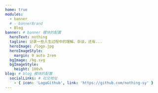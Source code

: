 ```yaml
---
home: true
modules:
  - banner
  # - bannerBrand
  - Blog
banner: # banner 模块的配置
  heroText: nothing
  tagline: 记录一些人生过程中的理解、杂谈，还有...
  heroImage: /logo.jpg
  heroImageStyle:
    margin: 0 auto 2rem
  bgImage: /bg.svg
  bgImageStyle:
    height: 100vh  
blog: # blog 模块的配置
  socialLinks: # 社交地址
    - { icon: 'LogoGithub', link: 'https://github.com/nothing-sy' }
---
```

